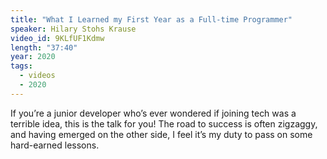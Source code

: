```yaml
---
title: "What I Learned my First Year as a Full-time Programmer"
speaker: Hilary Stohs Krause
video_id: 9KLfUF1Kdmw
length: "37:40"
year: 2020
tags:
  - videos
  - 2020
---
```

If you’re a junior developer who’s ever wondered if joining tech was a terrible idea, this is the talk for you! The road to success is often zigzaggy, and having emerged on the other side, I feel it’s my duty to pass on some hard-earned lessons.